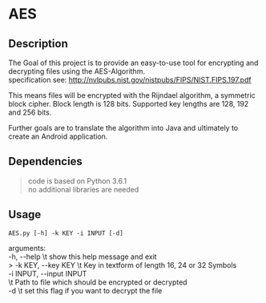 # AES  

## Description  

The Goal of this project is to provide an easy-to-use tool for encrypting and decrypting files using the AES-Algorithm.  
specification see: http://nvlpubs.nist.gov/nistpubs/FIPS/NIST.FIPS.197.pdf  

This means files will be encrypted with the Rijndael algorithm, a symmetric block cipher. Block length is 128 bits. Supported key lengths are 128, 192 and 256 bits.  

Further goals are to translate the algorithm into Java and ultimately to create an Android application.  

## Dependencies  

> code is based on Python 3.6.1  
no additional libraries are needed  

## Usage  
    AES.py [-h] -k KEY -i INPUT [-d]  

arguments:  
    -h, --help            \t show this help message and exit  
    > -k KEY, --key KEY     \t Key in textform of length 16, 24 or 32 Symbols  
    -i INPUT, --input INPUT  
                        \t Path to file which should be encrypted or decrypted  
    -d                    \t set this flag if you want to decrypt the file  
